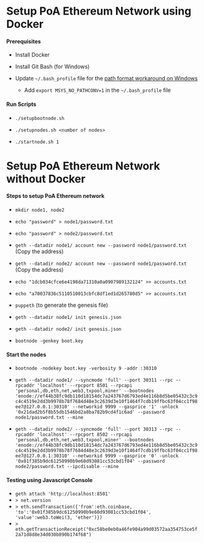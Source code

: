 # Setup PoA Ethereum Network using Docker

#### Prerequisites

- Install Docker

- Install Git Bash (for Windows)

- Update `~/.bash_profile` file for the [path format workaround on Windows](https://github.com/docker/toolbox/issues/673)
    - Add `export MSYS_NO_PATHCONV=1` in the `~/.bash_profile` file

#### Run Scripts

- `./setupbootnode.sh`

- `./setupnodes.sh <number of nodes>`

- `./startnode.sh 1`

# Setup PoA Ethereum Network without Docker

#### Steps to setup PoA Ethereum network

- `mkdir node1, node2`
- `echo "password" > node1/password.txt`
- `echo "password" > node2/password.txt`
- `geth --datadir node1/ account new --password node1/password.txt`   (Copy the address)
- `geth --datadir node2/ account new --password node1/password.txt`   (Copy the address)   
- `echo "1dcb034cfce6e4198da71310a0a0907989132124" >> accounts.txt`
- `echo "a70037836c5110510013cbfc8df1ed1d265780d5" >> accounts.txt`

- `puppeth`  (to generate the genesis file)

- `geth --datadir node1/ init genesis.json`
- `geth --datadir node2/ init genesis.json`

- `bootnode -genkey boot.key`

#### Start the nodes

- `bootnode -nodekey boot.key -verbosity 9 -addr :30310`

- `geth --datadir node1/ --syncmode 'full' --port 30311 --rpc --rpcaddr 'localhost' --rpcport 8501 --rpcapi 'personal,db,eth,net,web3,txpool,miner' --bootnodes 'enode://ef44b38fc9db110d18154dc7a243767d6793ed4e116b8d5be05432c3c9c4c4519e2dd3b9978b78f7684d48e3c2639d3e10f1464f7cdb19ffbc63f04cc1f98ee7@127.0.0.1:30310' --networkid 9999 --gasprice '1' -unlock '0x21dad2b5f8b55db1546bd2a8ba782b9cd4f1c6ad' --password node1/password.txt --mine`

- `geth --datadir node2/ --syncmode 'full' --port 30313 --rpc --rpcaddr 'localhost' --rpcport 8502 --rpcapi 'personal,db,eth,net,web3,txpool,miner' --bootnodes 'enode://ef44b38fc9db110d18154dc7a243767d6793ed4e116b8d5be05432c3c9c4c4519e2dd3b9978b78f7684d48e3c2639d3e10f1464f7cdb19ffbc63f04cc1f98ee7@127.0.0.1:30310' --networkid 9999 --gasprice '0' -unlock '0x01f385b9dc61250990b9e60d93081cc53cbd1f04' --password node2/password.txt --ipcdisable --mine`

#### Testing using Javascript Console

- `geth attach 'http://localhost:8501'`
- `> net.version`
- `> eth.sendTransaction({'from':eth.coinbase, 'to':'0x01f385b9dc61250990b9e60d93081cc53cbd1f04', 'value':web3.toWei(3, 'ether')})`
- `> eth.getTransactionReceipt("0xc58be0eb0a46fe904a99d03572aa354753ce5f2a71d8d8e34d030b890b174f68")`